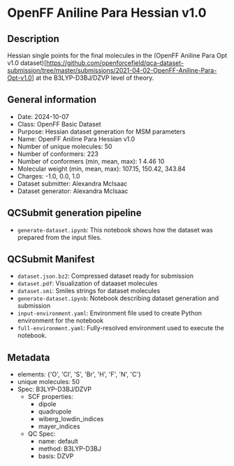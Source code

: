 # OpenFF Aniline Para Hessian v1.0

## Description

Hessian single points for the final molecules in the (OpenFF Aniline Para Opt v1.0 dataset)[https://github.com/openforcefield/qca-dataset-submission/tree/master/submissions/2021-04-02-OpenFF-Aniline-Para-Opt-v1.0] at the B3LYP-D3BJ/DZVP level of theory.

## General information

* Date: 2024-10-07
* Class: OpenFF Basic Dataset
* Purpose: Hessian dataset generation for MSM parameters
* Name: OpenFF Aniline Para Hessian v1.0
* Number of unique molecules: 50
* Number of conformers: 223
* Number of conformers (min, mean, max): 1 4.46 10
* Molecular weight (min, mean, max): 107.15, 150.42, 343.84
* Charges: -1.0, 0.0, 1.0
* Dataset submitter: Alexandra McIsaac
* Dataset generator: Alexandra McIsaac


## QCSubmit generation pipeline

* `generate-dataset.ipynb`: This notebook shows how the dataset was prepared from the input files.


## QCSubmit Manifest

* `dataset.json.bz2`: Compressed dataset ready for submission
* `dataset.pdf`: Visualization of dataaset molecules
* `dataset.smi`: Smiles strings for dataset molecules
* `generate-dataset.ipynb`: Notebook describing dataset generation and submission
* `input-environment.yaml`: Environment file used to create Python environment for the notebook
* `full-environment.yaml`: Fully-resolved environment used to execute the notebook.


## Metadata

* elements: {'O', 'Cl', 'S', 'Br', 'H', 'F', 'N', 'C'}
* unique molecules: 50
* Spec: B3LYP-D3BJ/DZVP
    * SCF properties:
        * dipole
        * quadrupole
        * wiberg_lowdin_indices
        * mayer_indices
    * QC Spec:
        * name: default
        * method: B3LYP-D3BJ
        * basis: DZVP
